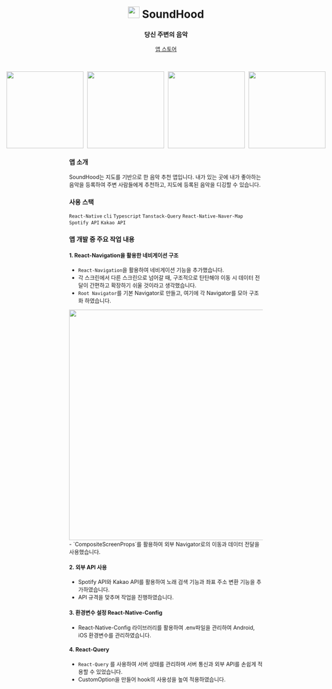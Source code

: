 <div align='center' style='margin-bottom: 16px;'> 
  <h1>
    <img src="https://github.com/user-attachments/assets/2816ea4c-4d00-4604-8717-63071e41b65b" height='30' width='30' /> SoundHood
  </h1>
  <h3>당신 주변의 음악</h3>
  <a href='https://apps.apple.com/us/app/soundhood/id6742134437'>앱 스토어</a>
</div>
<br />
<div style="display: flex; justify-content: center; gap: 10px; margin-top: 16px;" align='center' >
  <img src='https://github.com/user-attachments/assets/0fbe2d6d-3935-486a-80ad-d504f6b0e525' width='200' />
  <img src='https://github.com/user-attachments/assets/09179677-6cd6-4148-b134-9ee972a21d9b' width='200' />
  <img src='https://github.com/user-attachments/assets/686873d9-ac8c-44c2-a92f-20528f439c1e' width='200' />
  <img src='https://github.com/user-attachments/assets/db9a80a2-d666-4501-bd61-0ede34f50d21' width='200' />
</div>

### 앱 소개

SoundHood는 지도를 기반으로 한 음악 추천 앱입니다. 내가 있는 곳에 내가 좋아하는 음악을 등록하여 주변 사람들에게 추천하고, 지도에 등록된 음악을 디깅할 수 있습니다.

### 사용 스택
`React-Native` `cli` `Typescript` `Tanstack-Query` `React-Native-Naver-Map` `Spotify API` `Kakao API`

### 앱 개발 중 주요 작업 내용
#### 1. React-Navigation을 활용한 네비게이션 구조
- `React-Navigation`을 활용하여 네비게이션 기능을 추가했습니다.
- 각 스크린에서 다른 스크린으로 넘어갈 때, 구조적으로 탄탄해야 이동 시 데이터 전달이 간편하고 확장하기 쉬울 것이라고 생각했습니다.
- `Root Navigator`를 기본 Navigator로 만들고, 여기에 각 Navigator를 모아 구조화 하였습니다.
<div align='center' >
  <img src='https://github.com/user-attachments/assets/4ecedd1c-4147-427d-9b3c-a85387c44c5f' width='600' />
</div>
- `CompositeScreenProps`를 활용하여 외부 Navigator로의 이동과 데이터 전달을 사용했습니다.

#### 2. 외부 API 사용
- Spotify API와 Kakao API를 활용하여 노래 검색 기능과 좌표 주소 변환 기능을 추가하였습니다.
- API 규격을 맞추며 작업을 진행하였습니다.

#### 3. 환경변수 설정 React-Native-Config
- React-Native-Config 라이브러리를 활용하여 .env파일을 관리하여 Android, iOS 환경변수를 관리하였습니다.

#### 4. React-Query
- `React-Query` 를 사용하여 서버 상태를 관리하며 서버 통신과 외부 API를 손쉽게 적용할 수 있었습니다.
- CustomOption을 만들어 hook의 사용성을 높여 적용하였습니다.
